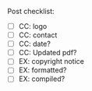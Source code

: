 Post checklist:

- [ ] CC: logo
- [ ] CC: contact
- [ ] CC: date?
- [ ] CC: Updated pdf?
- [ ] EX: copyright notice
- [ ] EX: formatted?
- [ ] EX: compiled?

